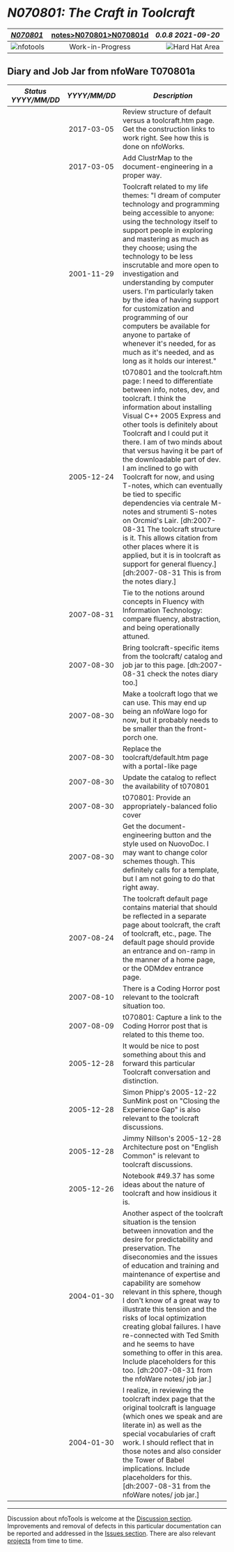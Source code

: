<!-- N070801a.md 0.0.8               UTF-8                        2021-09-20
     ----1----|----2----|----3----|----4----|----5----|----6----|----7----|--*

                     N070801: THE CRAFT IN TOOLCRAFT
                             DIARY AND JOB JAR
     -->

# ***N070801: The Craft in Toolcraft***

| ***[N070801](.)*** | [notes](../)[>N070801](.)[>N070801d](N070801d.html) | ***0.0.8 2021-09-20*** |
| :--                |       :-:          | --: |
| ![nfotools](../../../images/nfoWorks-2014-06-02-1702-LogoSmall.png) | Work-in-Progress | ![Hard Hat Area](../../../images/hardhat-logo.gif) |


## Diary and Job Jar from nfoWare T070801a

| ***Status YYYY/MM/DD*** | ***YYYY/MM/DD*** | ***Description*** |
|      :-:     |   :-:      |       ---         |
| | 2017-03-05 | Review structure of default versus a toolcraft.htm page.  Get the construction links to work right.  See how this is done on nfoWorks. |
| | 2017-03-05 | Add ClustrMap to the document-engineering in a proper way. |
| | 2001-11-29 | Toolcraft related to my life themes: "I dream of computer technology and programming being accessible to anyone: using the technology itself to support people in exploring and mastering as much as they choose;  using the technology to be less inscrutable and more open to investigation and understanding by computer users.  I'm particularly taken by the idea of having support for customization and programming of our computers be available for anyone to partake of whenever it's needed, for as much as it's needed, and as long as it holds our interest." |
| | 2005-12-24 | t070801 and the toolcraft.htm page: I need to differentiate between info, notes, dev, and toolcraft.   I think the information about installing Visual C++ 2005 Express and other tools is definitely about Toolcraft and I could put it there.  I am of two minds about that versus having it be part of the downloadable part of dev.  I am inclined to go with Toolcraft for now, and using T-notes, which can eventually be tied to specific dependencies via centrale M-notes and strumenti S-notes on Orcmid's Lair. \[dh:2007-08-31 The toolcraft structure is it.  This allows citation from other places where it is applied, but it is in toolcraft as support for general fluency.\]\[dh:2007-08-31 This is from the notes diary.\] |
| | 2007-08-31 | Tie to the notions around concepts in Fluency with Information Technology: compare fluency, abstraction, and being operationally attuned. |
| | 2007-08-30 | Bring toolcraft-specific items from the toolcraft/ catalog and job jar to this page. \[dh:2007-08-31 check the notes diary too.\] |
| | 2007-08-30 | Make a toolcraft logo that we can use.  This may end up being an nfoWare logo for now, but it probably needs to be smaller than the front-porch one. |
| | 2007-08-30 | Replace the toolcraft/default.htm page with a portal-like page |
| | 2007-08-30 | Update the catalog to reflect the availability of t070801 |
| | 2007-08-30 | t070801: Provide an appropriately-balanced folio cover |
| | 2007-08-30 | Get the document-engineering button and the style used on NuovoDoc.  I may want to change color schemes though.  This definitely calls for a template, but I am not going to do that right away. |
| | 2007-08-24 | The toolcraft default page contains material that should be reflected in a separate page about toolcraft, the craft of toolcraft, etc., page.  The default page should provide an entrance and on-ramp in the manner of a home page, or the ODMdev entrance page. |
| | 2007-08-10 | There is a Coding Horror post relevant to the toolcraft situation too. |
| | 2007-08-09 | t070801: Capture a link to the Coding Horror post that is related to this theme too. |
| | 2005-12-28 | It would be nice to post something about this and forward this particular Toolcraft conversation and distinction. |
| | 2005-12-28 | Simon Phipp's 2005-12-22 SunMink post on "Closing the Experience Gap" is also relevant to the toolcraft discussions. |
| | 2005-12-28 | Jimmy Nillson's 2005-12-28 Architecture post on "English Common" is relevant to toolcraft discussions. |
| | 2005-12-26 | Notebook #49.37 has some ideas about the nature of toolcraft and how insidious it is. |
| | 2004-01-30 | Another aspect of the toolcraft situation is the tension between innovation and the desire for predictability and preservation.  The diseconomies and the issues of education and training and maintenance of expertise and capability are somehow relevant in this sphere, though I don't know of a great way to illustrate this tension and the risks of local optimization creating global failures.  I have re-connected with Ted Smith and he seems to have something to offer in this area.  Include placeholders for this too.  \[dh:2007-08-31 from the nfoWare notes/ job jar.\] |
| | 2004-01-30 | I realize, in reviewing the toolcraft index page that the original toolcraft is language (which ones we speak and are literate in) as well as the special vocabularies of craft work.  I should reflect that in those notes and also consider the Tower of Babel implications.  Include placeholders for this.  \[dh:2007-08-31 from the nfoWare notes/ job jar.\] |

----

Discussion about nfoTools is welcome at the
[Discussion section](https://github.com/orcmid/nfoTools/discussions).
Improvements and removal of defects in this particular documentation can be
reported and addressed in the
[Issues section](https://github.com/orcmid/nfoTools/issues).  There are also
relevant [projects](https://github.com/orcmid/nfoTools/projects) from time to
time.

<!-- ----1----|----2----|----3----|----4----|----5----|----6----|----7----|--*

     0.0.8 2021=09-20T23:10Z Add top banner
     0.0.7 2021-09-17T20:11Z Add Discussion invitation
     0.0.6 2021-09-08T00:56Z Touch-ups
     0.0.5 2021-09-07T23:47Z Complete layout recovery using long-line(-wrap)s
     0.0.4 2021-09-07T23:02Z Second check-point
     0.0.2 2021-09-07T22:33Z First tabulation trial check (nfoTools N070801a)
     0.0.1 2017-03-05T20:45Z Touch up, switch to Semantic Versioning, add
           items for clean document engineering case (nfoWare T070801a)
     0.0.0 2007-08-30T22:29Z Create initial placeholder (nfoWare T070801a)

               *** end of docs/notes/N070801/N070801a.md ***
     -->
